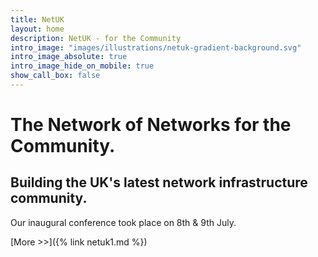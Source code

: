 ```yaml
---
title: NetUK
layout: home
description: NetUK - for the Community
intro_image: "images/illustrations/netuk-gradient-background.svg"
intro_image_absolute: true
intro_image_hide_on_mobile: true
show_call_box: false
---
```


# The Network of Networks for the Community.

## Building the UK's latest network infrastructure community.

Our inaugural conference took place on 8th & 9th July.

[More >>]({% link netuk1.md %})